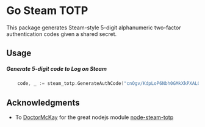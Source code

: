 # Go Steam TOTP
This package generates Steam-style 5-digit alphanumeric two-factor authentication codes given a shared secret.

## Usage
##### Generate 5-digit code to Log on Steam

```go
	code, _ := steam_totp.GenerateAuthCode("cnOgv/KdpLoP6Nbh0GMkXkPXALQ=", time.Now()))
```

## Acknowledgments
- To [DoctorMcKay](https://github.com/DoctorMcKay) for the great nodejs module [node-steam-totp](https://github.com/DoctorMcKay/node-steam-totp)
